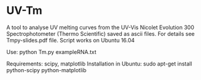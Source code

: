 # UV-Tm
A tool to analyse UV melting curves from the UV-Vis Nicolet Evolution 300 Spectrophotometer (Thermo Scientific) saved as ascii files.
For details see Tmpy-slides.pdf file.
Script works on Ubuntu 16.04

Use:
python Tm.py exampleRNA.txt

Requirements: scipy, matplotlib
Installation in Ubuntu: 
sudo apt-get install python-scipy python-matplotlib
